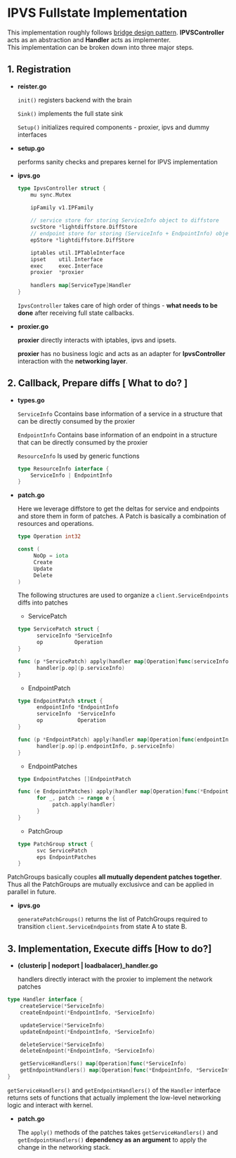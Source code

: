 # IPVS Fullstate Implementation
This implementation roughly follows [bridge design pattern](https://en.wikipedia.org/wiki/Bridge_pattern).  **IPVSController** acts as an abstraction and **Handler** acts as implementer.  
This implementation can be broken down into three major steps.

## 1. Registration
- **reister.go**

  ```init()``` registers backend with the brain

  ```Sink()``` implements the full state sink

  ```Setup()``` initializes required components - proxier, ipvs and dummy interfaces

- **setup.go**

  performs sanity checks and prepares kernel for IPVS implementation

- **ipvs.go**
  ```go
  type IpvsController struct {
      mu sync.Mutex
  
      ipFamily v1.IPFamily
      
      // service store for storing ServiceInfo object to diffstore
      svcStore *lightdiffstore.DiffStore
      // endpoint store for storing (ServiceInfo + EndpointInfo) object to diffstore
      epStore *lightdiffstore.DiffStore
  
      iptables util.IPTableInterface
      ipset    util.Interface
      exec     exec.Interface
      proxier  *proxier
    
      handlers map[ServiceType]Handler
  }
  ```
  ```IpvsController``` takes care of high order of things - **what needs to be done** after receiving full state callbacks.

- **proxier.go**
  
  **proxier** directly interacts with iptables, ipvs and ipsets.
  
  **proxier** has no business logic and acts as an adapter for **IpvsController** interaction with the **networking layer**.

  
  


## 2. Callback, Prepare diffs [ What to do? ]
- **types.go**

  ```ServiceInfo``` Ccontains base information of a service in a structure that can be directly consumed by the proxier
  
  ```EndpointInfo``` Contains base information of an endpoint in a structure that can be directly consumed by the proxier

  ```ResourceInfo``` Is used by generic functions 
  ```go
  type ResourceInfo interface {
      ServiceInfo | EndpointInfo
  }
  ```

- **patch.go**

  Here we leverage diffstore to get the deltas for service and endpoints and store them in form of patches. A Patch is basically a combination of resources and operations.
   ```go
  type Operation int32
  
  const (
        NoOp = iota
        Create
        Update
        Delete
  )
  ```
  The following structures are used to organize a ```client.ServiceEndpoints``` diffs into patches
  - ServicePatch
  ```go
  type ServicePatch struct {
        serviceInfo *ServiceInfo    
        op          Operation
  }
  ```
  
  ```go
  func (p *ServicePatch) apply(handler map[Operation]func(serviceInfo *ServiceInfo)) {
        handler[p.op](p.serviceInfo)
  }
  ```
  - EndpointPatch
  ```go
  type EndpointPatch struct {
        endpointInfo *EndpointInfo
        serviceInfo  *ServiceInfo
        op           Operation
  }
  ```
  ```go
  func (p *EndpointPatch) apply(handler map[Operation]func(endpointInfo *EndpointInfo, serviceInfo *ServiceInfo)) {
        handler[p.op](p.endpointInfo, p.serviceInfo)
  }
  ```
  - EndpointPatches
  ```go
  type EndpointPatches []EndpointPatch
  ```
  ```go
  func (e EndpointPatches) apply(handler map[Operation]func(*EndpointInfo, *ServiceInfo)) {
	    for _, patch := range e {
		     patch.apply(handler)
        }
  }
  ```
  - PatchGroup
  ```go
  type PatchGroup struct {
        svc ServicePatch
        eps EndpointPatches
  }
  ```

PatchGroups basically couples **all mutually dependent patches together**. Thus all the PatchGroups are mutually exclusivce and can be applied in parallel in future.
- **ipvs.go**

  ```generatePatchGroups()``` returns the list of PatchGroups required to transition ```client.ServiceEndpoints``` from state A to state B.

## 3. Implementation, Execute diffs [How to do?]
- **(clusterip | nodeport | loadbalacer)_handler.go**

  handlers directly interact with the proxier to implement the network patches
```go
type Handler interface {
	createService(*ServiceInfo)
	createEndpoint(*EndpointInfo, *ServiceInfo)

	updateService(*ServiceInfo)
	updateEndpoint(*EndpointInfo, *ServiceInfo)

	deleteService(*ServiceInfo)
	deleteEndpoint(*EndpointInfo, *ServiceInfo)

	getServiceHandlers() map[Operation]func(*ServiceInfo)
	getEndpointHandlers() map[Operation]func(*EndpointInfo, *ServiceInfo)
}
```

  ```getServiceHandlers()``` and ```getEndpointHandlers()``` of the ```Handler``` interface returns sets of functions that actually implement the low-level networking logic and interact with kernel.

- **patch.go**

  The ```apply()``` methods of the patches takes ```getServiceHandlers()``` and ```getEndpointHandlers()``` **dependency as an argument** to apply the change in the networking stack.
